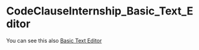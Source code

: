 # CodeClauseInternship_Basic_Text_Editor
You can see this also <a href="https://basictextedi.netlify.app/"> Basic Text Editor </a>
